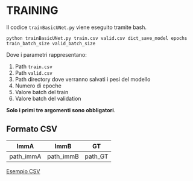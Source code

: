 # TRAINING

Il codice `trainBasicUNet.py` viene eseguito tramite bash. 

    python trainBasicUNet.py train.csv valid.csv dict_save_model epochs train_batch_size valid_batch_size

Dove i parametri rappresentano:
  1. Path `train.csv`
  2. Path `valid.csv`
  3. Path directory dove verranno salvati i pesi del modello
  4. Numero di epoche
  5. Valore batch del train
  6. Valore batch del validation

**Solo i primi tre argomenti sono obbligatori**.

## Formato CSV

| ImmA | ImmB  | GT                     | 
| ----------- | --- | ------------------------------- |
| path_immA | path_immB | path_GT| 

[Esempio CSV](https://github.com/Raciti/Brain-Change-Estimation/blob/main/Data/train.csv) 
